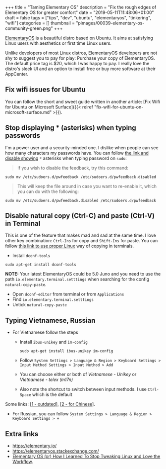 +++
title = "Taming Elementary OS"
description = "Fix the rough edges of Elementary OS for greater comfort"
date = "2019-05-11T11:48:06+01:00"
draft = false
tags = ["tips", "dev", "ubuntu", "elementaryos", "tinkering", "wifi"]
categories = []
thumbnail = "pimages/00039-elementary-os-community-green.png"
+++

[ElementaryOS](https://elementary.io/) is a beautiful distro based on Ubuntu. It aims at satisfying Linux users with aesthetics or first time Linux users.

Unlike developers of most Linux distros, ElementaryOS developers are not shy to suggest you to pay for play: Purchase your copy of ElementaryOS. The default price tag is $20, which I was happy to pay. I really love the distro's sleek UI and an option to install free or buy more software at their AppCenter.

## Fix wifi issues for Ubuntu

You can follow the short and sweet guide written in another article: [Fix Wifi for Ubuntu on Microsoft Surface]({{< relref "fix-wifi-for-ubuntu-on-microsoft-surface.md" >}}).

## Stop displaying * (asterisks) when typing passwords

I'm a power user and a security-minded one. I dislike when people can see how many characters my passwords have. You can follow [the link and disable showing](https://elementaryos.stackexchange.com/questions/10354/how-to-disable-terminal-feedback-when-writing-password-for-sudo) `*` asterisks when typing password on `sudo`:

> If you wish to disable the feedback, try this command:
```
sudo mv /etc/sudoers.d/pwfeedback /etc/sudoers.d/pwfeedback.disabled
```
> This will keep the file around in case you want to re-enable it, which you can do with the following:
```
sudo mv /etc/sudoers.d/pwfeedback.disabled /etc/sudoers.d/pwfeedback
```

## Disable natural copy (Ctrl-C) and paste (Ctrl-V) in Terminal

This is one of the feature that makes mad and sad at the same time. I love other key combination: `Ctrl-Ins` for copy and `Shift-Ins` for paste. You can follow [this link to use proper Linux](https://elementaryos.stackexchange.com/questions/2059/how-can-i-disable-natural-copy-paste-in-terminal
) way of copying in terminals.

* Install `dconf-tools`

```
sudo apt-get install dconf-tools
```

**NOTE:** Your latest ElementaryOS could be 5.0 Juno and you need to use the path `io.elementary.terminal.setttings` when searching for the config `natural-copy-paste`.

* Open `dconf-editor` from terminal or from `Applications`
* Find `io.elementary.terminal.setttings`
* Untick `natural-copy-paste`

## Typing Vietnamese, Russian

* For Vietnamese follow the steps
  * Install `ibus-unikey` and `im-config`

    ```
    sudo apt-get install ibus-unikey im-config
    ```

  * Follow `System Settings > Language & Region > Keyboard Settings > Input Method Settings > Input Method > Add`
  * You can choose either or both of *Vietnamese - Unikey* or *Vietnamese - telex (m17n)*
  * Also note the shortcut to switch between input methods. I use `Ctrl-Space` which is the default

Some links: [[1 - outdated]](https://vuquangson.com/install-vietnamese-input-method-ubuntu-18-04-lts-ibus-unikey/), [[2 - for Chinese]](https://medium.com/@danieltanfh95/installing-chinese-and-japanese-input-on-elementary-os-loki-0-4-1-448889cab69).

* For Russian, you can follow `System Settings > Language & Region > Keyboard Settings > +`

## Extra links

* https://elementary.io/
* https://elementaryos.stackexchange.com/
* [Elementary OS (or) How I Learned To Stop Tweaking Linux and Love the Workflow](https://medium.com/@killyourfm/elementary-os-or-how-i-learned-to-stop-tweaking-linux-and-love-the-workflow-958147b038c).
